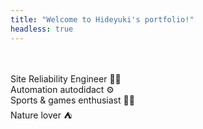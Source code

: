 ```yaml
---
title: "Welcome to Hideyuki's portfolio!"
headless: true
---
```

<br><br>
Site Reliability Engineer 👨‍💻<br>
Automation autodidact ⚙️<br>
Sports & games enthusiast 🏀🎲<br>
Nature lover ⛺️<br>